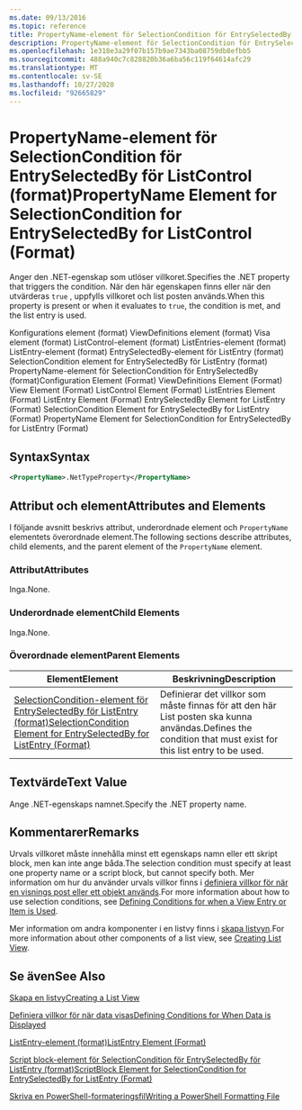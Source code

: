 ```yaml
---
ms.date: 09/13/2016
ms.topic: reference
title: PropertyName-element för SelectionCondition för EntrySelectedBy för ListControl (format)
description: PropertyName-element för SelectionCondition för EntrySelectedBy för ListControl (format)
ms.openlocfilehash: 1e318e3a29f07b157b9ae7343ba08759db8efbb5
ms.sourcegitcommit: 488a940c7c828820b36a6ba56c119f64614afc29
ms.translationtype: MT
ms.contentlocale: sv-SE
ms.lasthandoff: 10/27/2020
ms.locfileid: "92665829"
---
```

# <a name="propertyname-element-for-selectioncondition-for-entryselectedby-for-listcontrol-format"></a><span data-ttu-id="d1242-103">PropertyName-element för SelectionCondition för EntrySelectedBy för ListControl (format)</span><span class="sxs-lookup"><span data-stu-id="d1242-103">PropertyName Element for SelectionCondition for EntrySelectedBy for ListControl (Format)</span></span>

<span data-ttu-id="d1242-104">Anger den .NET-egenskap som utlöser villkoret.</span><span class="sxs-lookup"><span data-stu-id="d1242-104">Specifies the .NET property that triggers the condition.</span></span> <span data-ttu-id="d1242-105">När den här egenskapen finns eller när den utvärderas `true` , uppfylls villkoret och list posten används.</span><span class="sxs-lookup"><span data-stu-id="d1242-105">When this property is present or when it evaluates to `true`, the condition is met, and the list entry is used.</span></span>

<span data-ttu-id="d1242-106">Konfigurations element (format) ViewDefinitions element (format) Visa element (format) ListControl-element (format) ListEntries-element (format) ListEntry-element (format) EntrySelectedBy-element för ListEntry (format) SelectionCondition element for EntrySelectedBy för ListEntry (format) PropertyName-element för SelectionCondition för EntrySelectedBy (format)</span><span class="sxs-lookup"><span data-stu-id="d1242-106">Configuration Element (Format) ViewDefinitions Element (Format) View Element (Format) ListControl Element (Format) ListEntries Element (Format) ListEntry Element (Format) EntrySelectedBy Element for ListEntry (Format) SelectionCondition Element for EntrySelectedBy for ListEntry (Format) PropertyName Element for SelectionCondition for EntrySelectedBy for ListEntry (Format)</span></span>

## <a name="syntax"></a><span data-ttu-id="d1242-107">Syntax</span><span class="sxs-lookup"><span data-stu-id="d1242-107">Syntax</span></span>

```xml
<PropertyName>.NetTypeProperty</PropertyName>
```

## <a name="attributes-and-elements"></a><span data-ttu-id="d1242-108">Attribut och element</span><span class="sxs-lookup"><span data-stu-id="d1242-108">Attributes and Elements</span></span>

<span data-ttu-id="d1242-109">I följande avsnitt beskrivs attribut, underordnade element och `PropertyName` elementets överordnade element.</span><span class="sxs-lookup"><span data-stu-id="d1242-109">The following sections describe attributes, child elements, and the parent element of the `PropertyName` element.</span></span>

### <a name="attributes"></a><span data-ttu-id="d1242-110">Attribut</span><span class="sxs-lookup"><span data-stu-id="d1242-110">Attributes</span></span>

<span data-ttu-id="d1242-111">Inga.</span><span class="sxs-lookup"><span data-stu-id="d1242-111">None.</span></span>

### <a name="child-elements"></a><span data-ttu-id="d1242-112">Underordnade element</span><span class="sxs-lookup"><span data-stu-id="d1242-112">Child Elements</span></span>

<span data-ttu-id="d1242-113">Inga.</span><span class="sxs-lookup"><span data-stu-id="d1242-113">None.</span></span>

### <a name="parent-elements"></a><span data-ttu-id="d1242-114">Överordnade element</span><span class="sxs-lookup"><span data-stu-id="d1242-114">Parent Elements</span></span>

|<span data-ttu-id="d1242-115">Element</span><span class="sxs-lookup"><span data-stu-id="d1242-115">Element</span></span>|<span data-ttu-id="d1242-116">Beskrivning</span><span class="sxs-lookup"><span data-stu-id="d1242-116">Description</span></span>|
|-------------|-----------------|
|[<span data-ttu-id="d1242-117">SelectionCondition-element för EntrySelectedBy för ListEntry (format)</span><span class="sxs-lookup"><span data-stu-id="d1242-117">SelectionCondition Element for EntrySelectedBy for ListEntry (Format)</span></span>](./selectioncondition-element-for-entryselectedby-for-listcontrol-format.md)|<span data-ttu-id="d1242-118">Definierar det villkor som måste finnas för att den här List posten ska kunna användas.</span><span class="sxs-lookup"><span data-stu-id="d1242-118">Defines the condition that must exist for this list entry to be used.</span></span>|

## <a name="text-value"></a><span data-ttu-id="d1242-119">Textvärde</span><span class="sxs-lookup"><span data-stu-id="d1242-119">Text Value</span></span>

<span data-ttu-id="d1242-120">Ange .NET-egenskaps namnet.</span><span class="sxs-lookup"><span data-stu-id="d1242-120">Specify the .NET property name.</span></span>

## <a name="remarks"></a><span data-ttu-id="d1242-121">Kommentarer</span><span class="sxs-lookup"><span data-stu-id="d1242-121">Remarks</span></span>

<span data-ttu-id="d1242-122">Urvals villkoret måste innehålla minst ett egenskaps namn eller ett skript block, men kan inte ange båda.</span><span class="sxs-lookup"><span data-stu-id="d1242-122">The selection condition must specify at least one property name or a script block, but cannot specify both.</span></span> <span data-ttu-id="d1242-123">Mer information om hur du använder urvals villkor finns i [definiera villkor för när en visnings post eller ett objekt används](./defining-conditions-for-displaying-data.md).</span><span class="sxs-lookup"><span data-stu-id="d1242-123">For more information about how to use selection conditions, see [Defining Conditions for when a View Entry or Item is Used](./defining-conditions-for-displaying-data.md).</span></span>

<span data-ttu-id="d1242-124">Mer information om andra komponenter i en listvy finns i [skapa listvyn](./creating-a-list-view.md).</span><span class="sxs-lookup"><span data-stu-id="d1242-124">For more information about other components of a list view, see [Creating List View](./creating-a-list-view.md).</span></span>

## <a name="see-also"></a><span data-ttu-id="d1242-125">Se även</span><span class="sxs-lookup"><span data-stu-id="d1242-125">See Also</span></span>

[<span data-ttu-id="d1242-126">Skapa en listvy</span><span class="sxs-lookup"><span data-stu-id="d1242-126">Creating a List View</span></span>](./creating-a-list-view.md)

[<span data-ttu-id="d1242-127">Definiera villkor för när data visas</span><span class="sxs-lookup"><span data-stu-id="d1242-127">Defining Conditions for When Data is Displayed</span></span>](./defining-conditions-for-displaying-data.md)

[<span data-ttu-id="d1242-128">ListEntry-element (format)</span><span class="sxs-lookup"><span data-stu-id="d1242-128">ListEntry Element (Format)</span></span>](./listentry-element-for-listcontrol-format.md)

[<span data-ttu-id="d1242-129">Script block-element för SelectionCondition för EntrySelectedBy för ListEntry (format)</span><span class="sxs-lookup"><span data-stu-id="d1242-129">ScriptBlock Element for SelectionCondition for EntrySelectedBy for ListEntry (Format)</span></span>](./scriptblock-element-for-selectioncondition-for-entryselectedby-for-listcontrol-format.md)

[<span data-ttu-id="d1242-130">Skriva en PowerShell-formateringsfil</span><span class="sxs-lookup"><span data-stu-id="d1242-130">Writing a PowerShell Formatting File</span></span>](./writing-a-powershell-formatting-file.md)
